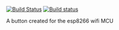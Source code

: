 [![Build Status](https://travis-ci.org/ameer1234567890/espbutton.svg?branch=master)](https://travis-ci.org/ameer1234567890/espbutton) [![Build status](https://ci.appveyor.com/api/projects/status/g7d4ccbleub6yga5/branch/master?svg=true)](https://ci.appveyor.com/project/ameer1234567890/espbutton/branch/master)

A button created for the esp8266 wifi MCU
